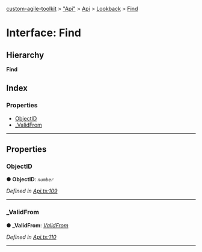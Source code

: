 [custom-agile-toolkit](../README.md) > ["Api"](../modules/_api_.md) > [Api](../modules/_api_.api.md) > [Lookback](../modules/_api_.api.lookback.md) > [Find](../interfaces/_api_.api.lookback.find.md)

# Interface: Find

## Hierarchy

**Find**

## Index

### Properties

* [ObjectID](_api_.api.lookback.find.md#objectid)
* [_ValidFrom](_api_.api.lookback.find.md#_validfrom)

---

## Properties

<a id="objectid"></a>

###  ObjectID

**● ObjectID**: *`number`*

*Defined in [Api.ts:109](https://github.com/ferentchak/rally-node-sdk/blob/181a180/Api.ts#L109)*

___
<a id="_validfrom"></a>

###  _ValidFrom

**● _ValidFrom**: *[ValidFrom](_api_.api.lookback.validfrom.md)*

*Defined in [Api.ts:110](https://github.com/ferentchak/rally-node-sdk/blob/181a180/Api.ts#L110)*

___

